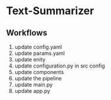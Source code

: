 # Text-Summarizer


## Workflows

1. update config.yaml
2. update params.yaml
3. update enity
4. update configuration.py in src config
5. update components
6. update the pipeline
7. update main.py
8. update app.py